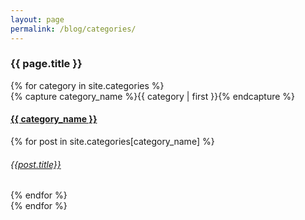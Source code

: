 ```yaml
---
layout: page
permalink: /blog/categories/
---
```


<h3>  {{ page.title }} </h3>
<div id="categories">
  {% for category in site.categories %}
    <div class="category-box" >
      {% capture category_name %}{{ category | first }}{% endcapture %}
      <div id="#{{ category_name | slugize }}"></div>
      <h4 class="category-head"><a href="{{ site.baseurl }}/blog/categories/{{ category_name }}">{{ category_name }}</a></h4>
      <a name="{{ category_name | slugize }}"></a>
        {% for post in site.categories[category_name] %}
          <article class="center">
            <h6 ><a href="{{ site.baseurl }}{{ post.url }}">{{post.title}}</a></h6>
          </article>
        {% endfor %}
    </div>
  {% endfor %}
</div>